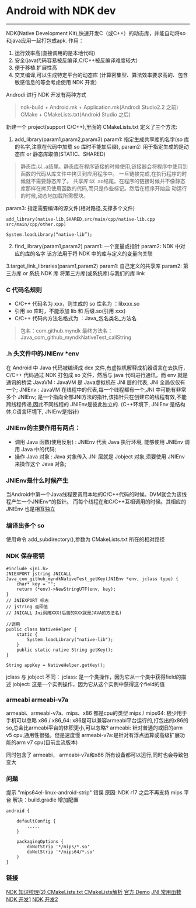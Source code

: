 # Android with NDK dev
------

NDK(Native Development Kit),快速开发C（或C++）的动态库，并能自动将so和java应用一起打包成apk.
作用：
1. 运行效率高(直接调用的是本地代码)
2. 安全(java代码容易被反编译,C/C++被反编译难度较大)
3. 便于移植.扩展性高
4. 交叉编译,可以生成特定平台的动态库
(计算密集型、算法效率要求高的、包含敏感信息的等会考虑使用 NDK 开发)

Androdi 进行 NDK 开发有两种方式

> ndk-build + Android.mk + Application.mk(Androdi Studio2.2 之前)
> CMake + CMakeLists.txt(Android Studio 之后)

新建一个 project(support C/C++),里面的 CMakeLists.txt 定义了三个方法:
1. add_library(param1,param2,param3)
param1: 指定生成共享库的名字(so 库的名字,注意在代码中加载 so 库时不能加后缀),
param2: 用于指定生成的是动态库 or 静态库取值(STATIC、SHARED)

> 静态库:以 .a结尾。静态库在程序链接的时候使用,链接器会将程序中使用到函数的代码从库文件中拷贝到应用程序中。
> 一旦链接完成,在执行程序的时候就不需要静态库了。 
> 共享库:以 .so结尾。在程序的链接时候并不像静态库那样在拷贝使用函数的代码,而只是作些标记。然后在程序开始启
> 动运行的时候,动态地加载所需模块。
 
param3: 指定需要编译的源文件(相对路径,支撑多个文件)

```
add_library(native-lib,SHARED,src/main/cpp/native-lib.cpp src/main/cpp/other.cpp)

System.loadLibrary(“native-lib”); 
```

2. find_library(param1,param2)
param1: 一个变量或指针
param2: NDK 中对应的库的名字
该方法用于将 NDK 中的库与定义的变量向关联

3.target_link_libraries(param1,param2)
param1: 自己定义的共享库
param2: 第三方库 or 系统 NDK 库
将第三方库(或系统库)与我们的库 link

### C 代码名规则

* C/C++ 代码名为 xxx，则生成的 so 库名为 ：libxxx.so
* 引用 so 库时，不能添加 lib 和 后缀.so(引用 xxx)
* C/C++ 代码内方法名格式为 ：Java_包名类名_方法名
> 包名：com.github.myndk
> 最终方法名：Java_com_github_myndkNativeTest_callString

### .h 头文件中的JNIEnv *env

在 Android 中 Java 代码被编译成 dex 文件,有虚拟机解释成机器语言在去执行，
C/C++ 代码通过 NDK 打包成 so 文件，然后与 java 代码进行通讯，而 env 就是通讯的桥梁
JavaVM : JavaVM 是 Java虚拟机在 JNI 层的代表, JNI 全局仅仅有一个;
JNIEnv : JavaVM 在线程中的代表,每一个线程都有一个,JNI 中可能有非常多个 JNIEnv;
是一个指向全部JNI方法的指针,该指针只在创建它的线程有效,不能跨线程传递,因此不同线程的
JNIEnv是彼此独立的.
(C++环境下, JNIEnv 是结构体,C语言环境下, JNIEnv是指针)

### JNIEnv的主要作用有两点：

* 调用 Java 函数(使用反射) : JNIEnv 代表 Java 执行环境, 能够使用 JNIEnv 调用 Java 中的代码;
* 操作 Java 对象 : Java 对象传入 JNI 层就是 Jobject 对象,须要使用 JNIEnv 来操作这个 Java 对象;

### JNIEnv是什么时候产生

当Android中第一个Java线程要调用本地的C/C++代码的时候。DVM就会为该线程产生一个JNIEnv*的指针。
而每个线程在和C/C++互相调用的时候。其相应的JNIEnv 也是相互独立

### 编译出多个 so

使用命令 add_subdirectory(),参数为 CMakeLists.txt 所在的相对路径

### NDK 保存密钥
```
#include <jni.h>
JNIEXPORT jstring JNICALL Java_com_github_myndkNativeTest_getKey(JNIEnv *env, jclass type) {
	char* key = "";
	return (*env)->NewStringUTF(env, key);
}
// JNIEXPORT 标志
// jstring 返回值
// JNICALL Jni调用XXX(后面的XXX就是JAVA的方法名)

//调用
public class NativeHelper {
	static {
		System.loadLibrary("native-lib");
	}
	public static native String getKey();
}

String appKey = NativeHelper.getKey();
```
jclass 与 jobject 不同：
jclass: 是一个类操作，因为它从一个类中获得field的描述
jobject: 这是一个实例操作，因为它从这个实例中获得这个field的值

### armeabi armeabi-v7a
armeabi、armeabi-v7a、mips、x86 都是cpu的类型
mips / mips64: 极少用于手机可以忽略
x86 / x86_64: x86是可以兼容armeabi平台运行的,打包出的x86的so,总会比armeabi平台的体积更小,可以忽略?
armeabi:  针对普通的或旧的arm v5 cpu,通用性很强。但是速度慢
armeabi-v7a:是针对有浮点运算或高级扩展功能的arm v7 cpu(目前主流版本)

同时包含了 armeabi， armeabi-v7a和x86 所有设备都可以运行,同时也会导致包变大

### 问题

提示 "mips64el-linux-android-strip" 错误
原因: NDK r17 之后不再支持 mips 平台
解决：build.gradle 增加配置
```
android {

	defaultConfig {
		.....
	}

	packagingOptions { 
		doNotStrip '*/mips/*.so' 
		doNotStrip '*/mips64/*.so' 
	}
}
```

### 链接
[NDK 知识梳理(2) CMakeLists.txt ](https://www.aliyun.com/jiaocheng/15077.html?spm=5176.100033.2.6.uX6Ffh )
[CMakeLists解析](https://www.cnblogs.com/chenxibobo/p/7678389.html )
[官方 Demo](https://github.com/googlesamples/android-ndk/tree/master/hello-libs )
[JNI 常用函数](https://www.cnblogs.com/Free-Thinker/p/6168945.html )
[NDK 开发1](https://www.jianshu.com/p/6332418b12b1 )
[NDK 开发2](https://www.jianshu.com/p/0261e6cceb3e )
